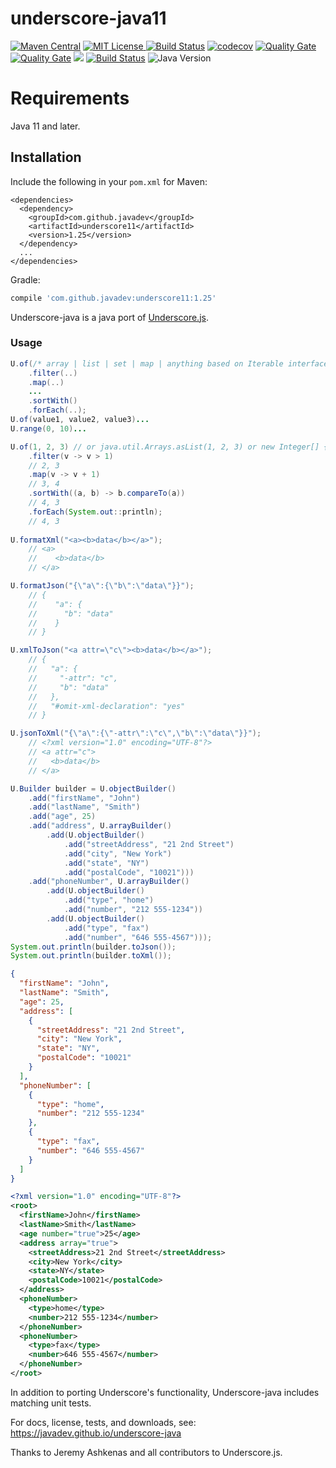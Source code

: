 underscore-java11
=================

[![Maven Central](https://img.shields.io/maven-central/v/com.github.javadev/underscore11.svg)](http://search.maven.org/#search%7Cga%7C1%7Cg%3A%22com.github.javadev%22%20AND%20a%3A%22underscore11%22)
[![MIT License](http://img.shields.io/badge/license-MIT-green.svg) ](https://github.com/javadev/underscore-java11/blob/master/LICENSE.txt)
[![Build Status](https://travis-ci.com/javadev/underscore-java11.svg?branch=main)](https://travis-ci.com/javadev/underscore-java11)
[![codecov](https://codecov.io/gh/javadev/underscore-java11/branch/master/graph/badge.svg)](https://codecov.io/gh/javadev/underscore-java11)
[![Quality Gate](https://sonarcloud.io/api/project_badges/measure?project=javadev_underscore-java11&metric=alert_status)](https://sonarcloud.io/dashboard/index/javadev_underscore-java11)
[![Quality Gate](https://sonarcloud.io/api/project_badges/measure?project=javadev_underscore-java11&metric=sqale_rating)](https://sonarcloud.io/dashboard/index/javadev_underscore-java11)
[![](http://javadoc-badge.appspot.com/com.github.javadev/underscore11.svg?label=JavaDocs)](http://www.javadoc.io/doc/com.github.javadev/underscore11/)
[![Build Status](https://dev.azure.com/javadevazure/underscore-java/_apis/build/status/javadev.underscore-java11)](https://dev.azure.com/javadevazure/underscore-java/_build/latest?definitionId=5)
![Java Version](https://img.shields.io/badge/java-%3E%3D%2011-success)

Requirements
============

Java 11 and later.

## Installation

Include the following in your `pom.xml` for Maven:

```
<dependencies>
  <dependency>
    <groupId>com.github.javadev</groupId>
    <artifactId>underscore11</artifactId>
    <version>1.25</version>
  </dependency>
  ...
</dependencies>
```

Gradle:

```groovy
compile 'com.github.javadev:underscore11:1.25'
```

Underscore-java is a java port of [Underscore.js](http://underscorejs.org/).

### Usage

```java
U.of(/* array | list | set | map | anything based on Iterable interface */)
    .filter(..)
    .map(..)
    ...
    .sortWith()
    .forEach(..);
U.of(value1, value2, value3)...
U.range(0, 10)...

U.of(1, 2, 3) // or java.util.Arrays.asList(1, 2, 3) or new Integer[] {1, 2, 3}
    .filter(v -> v > 1)
    // 2, 3
    .map(v -> v + 1)
    // 3, 4
    .sortWith((a, b) -> b.compareTo(a))
    // 4, 3
    .forEach(System.out::println);
    // 4, 3
    
U.formatXml("<a><b>data</b></a>");
    // <a>
    //    <b>data</b>
    // </a>

U.formatJson("{\"a\":{\"b\":\"data\"}}");
    // {
    //    "a": {
    //      "b": "data"
    //    }
    // }

U.xmlToJson("<a attr=\"c\"><b>data</b></a>");
    // {
    //   "a": {
    //     "-attr": "c",
    //     "b": "data"
    //   },
    //   "#omit-xml-declaration": "yes"
    // }

U.jsonToXml("{\"a\":{\"-attr\":\"c\",\"b\":\"data\"}}");
    // <?xml version="1.0" encoding="UTF-8"?>
    // <a attr="c">
    //   <b>data</b>
    // </a>

U.Builder builder = U.objectBuilder()
    .add("firstName", "John")
    .add("lastName", "Smith")
    .add("age", 25)
    .add("address", U.arrayBuilder()
        .add(U.objectBuilder()
            .add("streetAddress", "21 2nd Street")
            .add("city", "New York")
            .add("state", "NY")
            .add("postalCode", "10021")))
    .add("phoneNumber", U.arrayBuilder()
        .add(U.objectBuilder()
            .add("type", "home")
            .add("number", "212 555-1234"))
        .add(U.objectBuilder()
            .add("type", "fax")
            .add("number", "646 555-4567")));
System.out.println(builder.toJson());
System.out.println(builder.toXml());
```
```json
{
  "firstName": "John",
  "lastName": "Smith",
  "age": 25,
  "address": [
    {
      "streetAddress": "21 2nd Street",
      "city": "New York",
      "state": "NY",
      "postalCode": "10021"
    }
  ],
  "phoneNumber": [
    {
      "type": "home",
      "number": "212 555-1234"
    },
    {
      "type": "fax",
      "number": "646 555-4567"
    }
  ]
}
```
```xml
<?xml version="1.0" encoding="UTF-8"?>
<root>
  <firstName>John</firstName>
  <lastName>Smith</lastName>
  <age number="true">25</age>
  <address array="true">
    <streetAddress>21 2nd Street</streetAddress>
    <city>New York</city>
    <state>NY</state>
    <postalCode>10021</postalCode>
  </address>
  <phoneNumber>
    <type>home</type>
    <number>212 555-1234</number>
  </phoneNumber>
  <phoneNumber>
    <type>fax</type>
    <number>646 555-4567</number>
  </phoneNumber>
</root>
```

In addition to porting Underscore's functionality, Underscore-java includes matching unit tests.

For docs, license, tests, and downloads, see:
https://javadev.github.io/underscore-java

Thanks to Jeremy Ashkenas and all contributors to Underscore.js.
